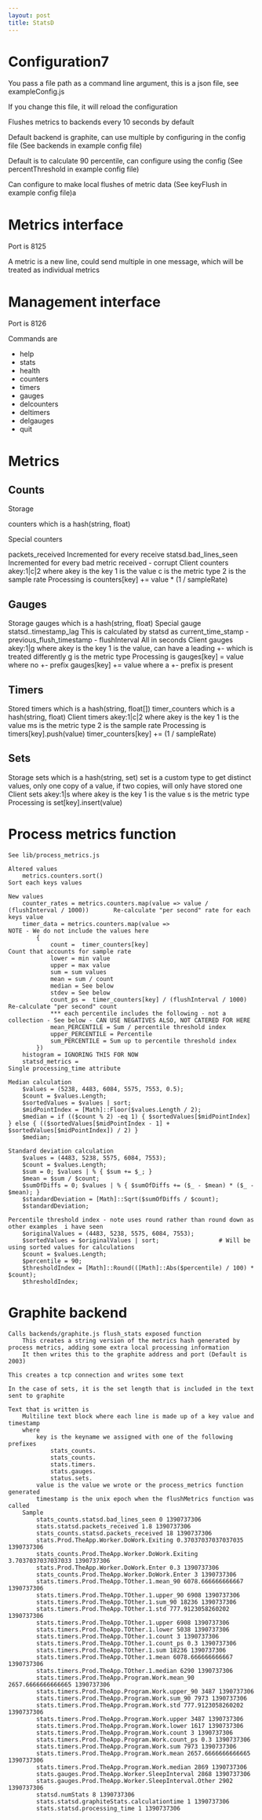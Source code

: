 ```yaml
---
layout: post
title: StatsD
---
```



Configuration7
====
You pass a file path as a command line argument, this is a json file, see exampleConfig.js

If you change this file, it will reload the configuration

Flushes metrics to backends every 10 seconds by default

Default backend is graphite, can use multiple by configuring in the config file (See backends in example config file)

Default is to calculate 90 percentile, can configure using the config  (See percentThreshold in example config file)

Can configure to make local flushes of metric data (See keyFlush in example config file)a


Metrics interface
====
Port is 8125

A metric is a new line, could send multiple in one message, which will be treated as individual metrics


Management interface
====
Port is 8126

Commands are
+ help
+ stats
+ health
+ counters
+ timers
+ gauges
+ delcounters
+ deltimers
+ delgauges
+ quit


Metrics
====
Counts
----
Storage

counters which is a hash(string, float)

Special counters

  packets_received
    Incremented for every receive
  statsd.bad_lines_seen
    Incremented for every bad metric received - corrupt
Client counters
akey:1|c|2
where
akey is the key
1 is the value
c is the metric type
2 is the sample rate
Processing is
counters[key] += value * (1 / sampleRate)

Gauges
----
Storage
  gauges which is a hash(string, float)
Special gauge
  statsd..timestamp_lag
    This is calculated by statsd as current_time_stamp - previous_flush_timestamp - flushInterval    All in seconds
Client gauges
  akey:1|g
    where
      akey is the key
      1 is the value, can have a leading +- which is treated differently
      g is the metric type
  Processing is
    gauges[key] = value    where no +- prefix
    gauges[key] += value  where a +- prefix is present

Timers
----
Stored
  timers which is a hash(string, float[])
  timer_counters which is a hash(string, float)
Client timers
  akey:1|c|2
    where
      akey is the key
      1 is the value
      ms is the metric type
      2 is the sample rate
  Processing is
    timers[key].push(value)
    timer_counters[key] += (1 / sampleRate)

Sets
----
Storage
  sets which is a hash(string, set)
    set is a custom type to get distinct values, only one copy of a value, if two copies, will only have stored one
Client sets
  akey:1|s
    where
      akey is the key
      1 is the value
      s is the metric type
  Processing is
    set[key].insert(value)


Process metrics function
====
	See lib/process_metrics.js

	Altered values
		metrics.counters.sort()																Sort each keys values

	New values
		counter_rates = metrics.counters.map(value => value / (flushInterval / 1000))		Re-calculate "per second" rate for each keys value
		timer_data = metrics.counters.map(value =>											NOTE - We do not include the values here
			{
				count =  timer_counters[key]												Count that accounts for sample rate
				lower = min value
				upper = max value
				sum = sum values
				mean = sum / count
				median = See below
				stdev = See below
				count_ps =  timer_counters[key] / (flushInterval / 1000)					Re-calculate "per second" count
				*** each percentile includes the following - not a collection - See below - CAN USE NEGATIVES ALSO, NOT CATERED FOR HERE
				mean_PERCENTILE = Sum / percentile threshold index
				upper_PERCENTILE = Percentile
				sum_PERCENTILE = Sum up to percentile threshold index
			})
		histogram = IGNORING THIS FOR NOW
		statsd_metrics = 																	Single processing_time attribute

	Median calculation
		$values = (5238, 4483, 6084, 5575, 7553, 0.5);
		$count = $values.Length;
		$sortedValues = $values | sort;
		$midPointIndex = [Math]::Floor($values.Length / 2);
		$median = if (($count % 2) -eq 1) { $sortedValues[$midPointIndex] } else { (($sortedValues[$midPointIndex - 1] + $sortedValues[$midPointIndex]) / 2) }
		$median;

	Standard deviation calculation
		$values = (4483, 5238, 5575, 6084, 7553);
		$count = $values.Length;
		$sum = 0; $values | % { $sum += $_; }
		$mean = $sum / $count;
		$sumOfDiffs = 0; $values | % { $sumOfDiffs += ($_ - $mean) * ($_ - $mean); }
		$standardDeviation = [Math]::Sqrt($sumOfDiffs / $count);
		$standardDeviation;

	Percentile threshold index - note uses round rather than round down as other examples  i have seen
		$originalValues = (4483, 5238, 5575, 6084, 7553);
		$sortedValues = $originalValues | sort;					# Will be using sorted values for calculations
		$count = $values.Length;
		$percentile = 90;
		$thresholdIndex = [Math]::Round(([Math]::Abs($percentile) / 100) * $count);
		$thresholdIndex;


Graphite backend
====
	Calls backends/graphite.js flush_stats exposed function
		This creates a string version of the metrics hash generated by process metrics, adding some extra local processing information
		It then writes this to the graphite address and port (Default is 2003)

	This creates a tcp connection and writes some text

	In the case of sets, it is the set length that is included in the text sent to graphite

	Text that is written is
		Multiline text block where each line is made up of a key value and timestamp
		where
			key is the keyname we assigned with one of the following prefixes
				stats_counts.
				stats_counts.
				stats.timers.
				stats.gauges.
				status.sets.
			value is the value we wrote or the process_metrics function generated
			timestamp is the unix epoch when the flushMetrics function was called
		Sample
			stats_counts.statsd.bad_lines_seen 0 1390737306
			stats.statsd.packets_received 1.8 1390737306
			stats_counts.statsd.packets_received 18 1390737306
			stats.Prod.TheApp.Worker.DoWork.Exiting 0.37037037037037035 1390737306
			stats_counts.Prod.TheApp.Worker.DoWork.Exiting 3.7037037037037033 1390737306
			stats.Prod.TheApp.Worker.DoWork.Enter 0.3 1390737306
			stats_counts.Prod.TheApp.Worker.DoWork.Enter 3 1390737306
			stats.timers.Prod.TheApp.TOther.1.mean_90 6078.666666666667 1390737306
			stats.timers.Prod.TheApp.TOther.1.upper_90 6908 1390737306
			stats.timers.Prod.TheApp.TOther.1.sum_90 18236 1390737306
			stats.timers.Prod.TheApp.TOther.1.std 777.9123058260202 1390737306
			stats.timers.Prod.TheApp.TOther.1.upper 6908 1390737306
			stats.timers.Prod.TheApp.TOther.1.lower 5038 1390737306
			stats.timers.Prod.TheApp.TOther.1.count 3 1390737306
			stats.timers.Prod.TheApp.TOther.1.count_ps 0.3 1390737306
			stats.timers.Prod.TheApp.TOther.1.sum 18236 1390737306
			stats.timers.Prod.TheApp.TOther.1.mean 6078.666666666667 1390737306
			stats.timers.Prod.TheApp.TOther.1.median 6290 1390737306
			stats.timers.Prod.TheApp.Program.Work.mean_90 2657.6666666666665 1390737306
			stats.timers.Prod.TheApp.Program.Work.upper_90 3487 1390737306
			stats.timers.Prod.TheApp.Program.Work.sum_90 7973 1390737306
			stats.timers.Prod.TheApp.Program.Work.std 777.9123058260202 1390737306
			stats.timers.Prod.TheApp.Program.Work.upper 3487 1390737306
			stats.timers.Prod.TheApp.Program.Work.lower 1617 1390737306
			stats.timers.Prod.TheApp.Program.Work.count 3 1390737306
			stats.timers.Prod.TheApp.Program.Work.count_ps 0.3 1390737306
			stats.timers.Prod.TheApp.Program.Work.sum 7973 1390737306
			stats.timers.Prod.TheApp.Program.Work.mean 2657.6666666666665 1390737306
			stats.timers.Prod.TheApp.Program.Work.median 2869 1390737306
			stats.gauges.Prod.TheApp.Worker.SleepInterval 2868 1390737306
			stats.gauges.Prod.TheApp.Worker.SleepInterval.Other 2902 1390737306
			statsd.numStats 8 1390737306
			stats.statsd.graphiteStats.calculationtime 1 1390737306
			stats.statsd.processing_time 1 1390737306

